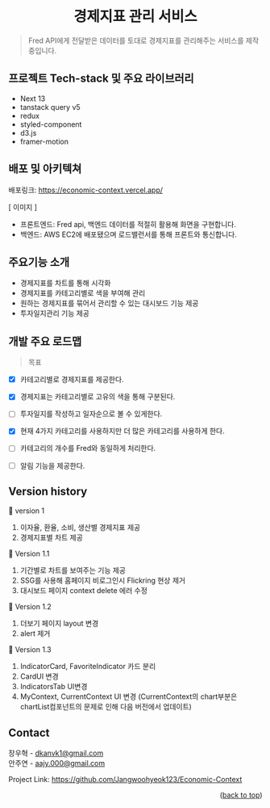 <h1 align='center'>경제지표 관리 서비스</h1>

> Fred API에게 전달받은 데이터를 토대로 경제지표를 관리해주는 서비스를 제작중입니다.

## 프로젝트 Tech-stack 및 주요 라이브러리 

- Next 13
- tanstack query v5
- redux
- styled-component
- d3.js
- framer-motion


## 배포 및 아키텍쳐
배포링크: https://economic-context.vercel.app/

 [ 이미지 ]

- 프론트엔드: Fred api, 백엔드 데이터를 적절히 활용해 화면을 구현합니다. 
- 백엔드: AWS EC2에 배포됐으며 로드밸런서를 통해 프론트와 통신합니다.


## 주요기능 소개 

- 경제지표를 차트를 통해 시각화
- 경제지표를 카테고리별로 색을 부여해 관리
- 원하는 경제지표를 묶어서 관리할 수 있는 대시보드 기능 제공
- 투자일지관리 기능 제공


## 개발 주요 로드맵

> 목표
- [x] 카테고리별로 경제지표를 제공한다.
- [x] 경제지표는 카테고리별로 고유의 색을 통해 구분된다.
- [ ] 투자일지를 작성하고 일자순으로 볼 수 있게한다.
- [x] 현재 4가지 카테고리를 사용하지만 더 많은 카테고리를 사용하게 한다. 
- [ ] 카테고리의 개수를 Fred와 동일하게 처리한다.
- [ ] 알림 기능을 제공한다.


## Version history

🦫 version 1
1. 이자율, 환율, 소비, 생산별 경제지표 제공
2. 경제지표별 차트 제공

🦫 Version 1.1
1. 기간별로 차트를 보여주는 기능 제공
2. SSG를 사용해 홈페이지 비로그인시 Flickring 현상 제거
3. 대시보드 페이지 context delete 에러 수정

🦫 Version 1.2 
1. 더보기 페이지 layout 변경
2. alert 제거 

🦫 Version 1.3
1. IndicatorCard, FavoriteIndicator 카드 분리
2. CardUI 변경
3. IndicatorsTab UI변경
4. MyContext, CurrentContext UI 변경 (CurrentContext의 chart부분은 chartList컴포넌트의 문제로 인해 다음 버전에서 업데이트)


<!-- CONTACT -->
## Contact

장우혁 - dkanvk1@gmail.com</br>
안주연 - aajy.000@gmail.com</br>

Project Link: https://github.com/Jangwoohyeok123/Economic-Context

<p align="right">(<a href="#readme-top">back to top</a>)</p>

